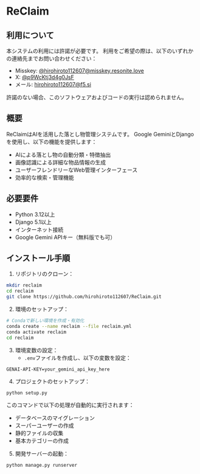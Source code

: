 # ReClaim

## 利用について

本システムの利用には許諾が必要です。
利用をご希望の際は、以下のいずれかの連絡先までお問い合わせください：

- Misskey: [@hirohiroto112607@misskey.resonite.love](https://misskey.resonite.love/@hirohiroto112607)
- X: [@p9WcKtj3d4g0JsF](https://x.com/@p9WcKtj3d4g0JsF)
- メール: [hirohiroto112607@f5.si](mailto:hirohiroto112607@f5.si)

許諾のない場合、このソフトウェアおよびコードの実行は認められません。

## 概要

ReClaimはAIを活用した落とし物管理システムです。
Google GeminiとDjangoを使用し、以下の機能を提供します：

- AIによる落とし物の自動分類・特徴抽出
- 画像認識による詳細な物品情報の生成
- ユーザーフレンドリーなWeb管理インターフェース
- 効率的な検索・管理機能

## 必要要件

- Python 3.12以上
- Django 5.1以上
- インターネット接続
- Google Gemini APIキー（無料版でも可）

## インストール手順

1. リポジトリのクローン：

```bash
mkdir reclaim
cd reclaim
git clone https://github.com/hirohiroto112607/ReClaim.git

```

2. 環境のセットアップ：

```bash
# Condaで新しい環境を作成・有効化
conda create --name reclaim --file reclaim.yml
conda activate reclaim
cd reclaim
```

3. 環境変数の設定：
   - `.env`ファイルを作成し、以下の変数を設定：

```plaintext
GENAI-API-KEY=your_gemini_api_key_here
```

4. プロジェクトのセットアップ：

```bash
python setup.py
```

このコマンドで以下の処理が自動的に実行されます：
- データベースのマイグレーション
- スーパーユーザーの作成
- 静的ファイルの収集
- 基本カテゴリーの作成

5. 開発サーバーの起動：

```bash
python manage.py runserver
```

